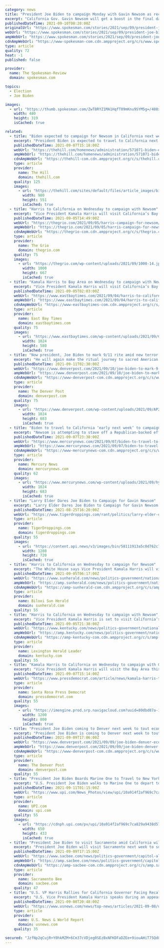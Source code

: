 ```yaml
---
category: news
title: "President Joe Biden to campaign Monday with Gavin Newsom as recall nears end"
excerpt: "California Gov. Gavin Newsom will get a boost in the final days of a campaign that is trying to kick him out of office from the nation's most prominent Democrat: President Joe Biden."
publishedDateTime: 2021-09-10T00:28:00Z
originalUrl: "https://www.spokesman.com/stories/2021/sep/09/president-joe-biden-to-campaign-monday-with-gavin-/"
webUrl: "https://www.spokesman.com/stories/2021/sep/09/president-joe-biden-to-campaign-monday-with-gavin-/"
ampWebUrl: "https://www.spokesman.com/stories/2021/sep/09/president-joe-biden-to-campaign-monday-with-gavin-/?amp-content=amp"
cdnAmpWebUrl: "https://www-spokesman-com.cdn.ampproject.org/c/s/www.spokesman.com/stories/2021/sep/09/president-joe-biden-to-campaign-monday-with-gavin-/?amp-content=amp"
type: article
quality: 72
heat: -1
published: false

provider:
  name: The Spokesman-Review
  domain: spokesman.com

topics:
  - Election
  - Joe Biden

images:
  - url: "https://thumb.spokesman.com/ZwT8RYZ1MA1HqfT09mKnu9SYM5g=/480x0/media.spokesman.com/photos/2021/09/08/6139595071e5e.hires.jpg"
    width: 480
    height: 319
    isCached: true

related:
  - title: "Biden expected to campaign for Newsom in California next week"
    excerpt: "President Biden is expected to travel to California next week to campaign on behalf of California Gov. Gavin. Newsom (D) ahead of the Sept. 14 recall election."
    publishedDateTime: 2021-09-07T15:18:00Z
    webUrl: "https://thehill.com/homenews/administration/571071-biden-expected-to-campaign-for-newsom-in-california-next-week"
    ampWebUrl: "https://thehill.com/homenews/administration/571071-biden-expected-to-campaign-for-newsom-in-california-next-week?amp"
    cdnAmpWebUrl: "https://thehill-com.cdn.ampproject.org/c/s/thehill.com/homenews/administration/571071-biden-expected-to-campaign-for-newsom-in-california-next-week?amp"
    type: article
    provider:
      name: The Hill
      domain: thehill.com
    quality: 125
    images:
      - url: "https://thehill.com/sites/default/files/article_images/bidenjoe_080521getty_jobs.jpg"
        width: 980
        height: 551
        isCached: true
  - title: "Harris to California on Wednesday to campaign with Newsom"
    excerpt: "Vice President Kamala Harris will visit California’s Bay Area Wednesday ahead of Gov. Gavin Newsom's Sept. 14 recall election."
    publishedDateTime: 2021-09-05T14:49:00Z
    webUrl: "https://thegrio.com/2021/09/05/harris-campaign-for-newsom/"
    ampWebUrl: "https://thegrio.com/2021/09/05/harris-campaign-for-newsom/amp/"
    cdnAmpWebUrl: "https://thegrio-com.cdn.ampproject.org/c/s/thegrio.com/2021/09/05/harris-campaign-for-newsom/amp/"
    type: article
    provider:
      name: The Grio
      domain: thegrio.com
    quality: 75
    images:
      - url: "https://thegrio.com/wp-content/uploads/2021/09/1000-14.jpeg"
        width: 1000
        height: 667
        isCached: true
  - title: "Kamala Harris to Bay Area on Wednesday to campaign with Newsom"
    excerpt: "Vice President Kamala Harris will visit California’s Bay Area next week to campaign with Gov. Gavin Newsom, who faces possible removal from office in a Sept. 14 recall election."
    publishedDateTime: 2021-09-05T02:03:00Z
    webUrl: "https://www.eastbaytimes.com/2021/09/04/harris-to-california-on-wednesday-to-campaign-with-newsom/"
    ampWebUrl: "https://www.eastbaytimes.com/2021/09/04/harris-to-california-on-wednesday-to-campaign-with-newsom/amp/"
    cdnAmpWebUrl: "https://www-eastbaytimes-com.cdn.ampproject.org/c/s/www.eastbaytimes.com/2021/09/04/harris-to-california-on-wednesday-to-campaign-with-newsom/amp/"
    type: article
    provider:
      name: East Bay Times
      domain: eastbaytimes.com
    quality: 75
    images:
      - url: "https://www.eastbaytimes.com/wp-content/uploads/2021/09/California_Recall_Harris_57413-e1630807640556.jpg?w=1024&#038;h=580"
        width: 1024
        height: 580
        isCached: true
  - title: "Now president, Joe Biden to mark 9/11 rite amid new terror fear"
    excerpt: "He will again make the ritual journey to sacred American landmarks of loss. He will once more bow his head in silent prayer. He will repeat words of comfort for those whose lives changed forever"
    publishedDateTime: 2021-09-11T02:30:00Z
    webUrl: "https://www.denverpost.com/2021/09/10/joe-biden-to-mark-9-11-rite-amid-new-terror-fear/"
    ampWebUrl: "https://www.denverpost.com/2021/09/10/joe-biden-to-mark-9-11-rite-amid-new-terror-fear/amp/"
    cdnAmpWebUrl: "https://www-denverpost-com.cdn.ampproject.org/c/s/www.denverpost.com/2021/09/10/joe-biden-to-mark-9-11-rite-amid-new-terror-fear/amp/"
    type: article
    provider:
      name: The Denver Post
      domain: denverpost.com
    quality: 75
    images:
      - url: "https://www.denverpost.com/wp-content/uploads/2021/09/AP21254044178384.jpg?w=1024&#038;h=683"
        width: 1024
        height: 683
        isCached: true
  - title: "Biden to travel to California ‘early next week’ to campaign for Gov. Newsom ahead of recall vote"
    excerpt: "Newsom is attempting to stave off a Republican-backed effort to oust him, which is motivated in part by anger toward his pandemic restrictions. Biden’s visit would come in the final hours of"
    publishedDateTime: 2021-09-07T23:38:00Z
    webUrl: "https://www.mercurynews.com/2021/09/07/biden-to-travel-to-california-early-next-week-to-campaign-for-gov-newsom-ahead-of-recall-vote/"
    ampWebUrl: "https://www.mercurynews.com/2021/09/07/biden-to-travel-to-california-early-next-week-to-campaign-for-gov-newsom-ahead-of-recall-vote/amp/"
    cdnAmpWebUrl: "https://www-mercurynews-com.cdn.ampproject.org/c/s/www.mercurynews.com/2021/09/07/biden-to-travel-to-california-early-next-week-to-campaign-for-gov-newsom-ahead-of-recall-vote/amp/"
    type: article
    provider:
      name: Mercury News
      domain: mercurynews.com
    quality: 62
    images:
      - url: "https://www.mercurynews.com/wp-content/uploads/2021/09/hypatia-h_445738d11f947fa702d582d2258d89fe-h_9dc4f292e4652abd89a22192843dbeb5.jpg?w=1024&#038;h=683"
        width: 1024
        height: 683
        isCached: true
  - title: "Larry Elder Dares Joe Biden to Campaign for Gavin Newsom"
    excerpt: "Larry Elder Dares Joe Biden to Campaign for Gavin Newsom - [quote]Elder spoke exclusively to Breitbart News after an event addressing hundreds of supporters in Woo"
    publishedDateTime: 2021-08-25T16:20:00Z
    webUrl: "https://www.tigerdroppings.com/rant/politics/larry-elder-dares-joe-biden-to-campaign-for-gavin-newsom/97950237/"
    type: article
    provider:
      name: TigerDroppings.com
      domain: tigerdroppings.com
    quality: 55
    images:
      - url: "https://content.api.news/v3/images/bin/58111913a5c0d762c7a58689a4d734f0"
        width: 1280
        height: 720
        isCached: true
  - title: "Harris to California on Wednesday to campaign for Newsom"
    excerpt: "The White House says Vice President Kamala Harris will visit California’s Bay Area on Wednesday to campaign for Gov. Gavin Newsom, who faces removal from office in a Sept. 14 recall election."
    publishedDateTime: 2021-09-05T06:17:00Z
    webUrl: "https://www.sunherald.com/news/politics-government/national-politics/article254010883.html"
    ampWebUrl: "https://amp.sunherald.com/news/politics-government/national-politics/article254010883.html"
    cdnAmpWebUrl: "https://amp-sunherald-com.cdn.ampproject.org/c/s/amp.sunherald.com/news/politics-government/national-politics/article254010883.html"
    type: article
    provider:
      name: Biloxi Sun Herald
      domain: sunherald.com
    quality: 55
  - title: "Harris to California on Wednesday to campaign with Newsom"
    excerpt: "Vice President Kamala Harris is set to visit California’s Bay Area on Wednesday to campaign with Gov. Gavin Newsom, who faces removal from office in a Sept. 14 recall election."
    publishedDateTime: 2021-09-05T21:38:00Z
    webUrl: "https://www.kentucky.com/news/politics-government/national-politics/article254010883.html"
    ampWebUrl: "https://amp.kentucky.com/news/politics-government/national-politics/article254010883.html"
    cdnAmpWebUrl: "https://amp-kentucky-com.cdn.ampproject.org/c/s/amp.kentucky.com/news/politics-government/national-politics/article254010883.html"
    type: article
    provider:
      name: Lexington Herald Leader
      domain: kentucky.com
    quality: 55
  - title: "Kamala Harris to California on Wednesday to campaign with Gov. Newsom"
    excerpt: "Vice President Kamala Harris will visit the Bay Area this week to campaign with Gov. Newsom, who faces possible removal from office in a Sept. 14 recall election."
    publishedDateTime: 2021-09-07T15:14:00Z
    webUrl: "https://www.pressdemocrat.com/article/news/kamala-harris-to-california-on-wednesday-to-campaign-with-gov-newsom/"
    type: article
    provider:
      name: Santa Rosa Press Democrat
      domain: pressdemocrat.com
    quality: 55
    images:
      - url: "https://imengine.prod.srp.navigacloud.com?uuid=80dbd87a-1e9d-5115-a787-1fe2a71a2db9&type=primary&q=72&width=1200"
        width: 1200
        height: 800
        isCached: true
  - title: "President Joe Biden coming to Denver next week to tout economic agenda"
    excerpt: "President Joe Biden is coming to Denver next week to tout his economic agenda, the White House said Thursday. Biden’s office did not say what day he will be in town or where he will be, but White House officials said he will speak about his Build Back Better agenda here."
    publishedDateTime: 2021-09-09T17:06:00Z
    webUrl: "https://www.denverpost.com/2021/09/09/joe-biden-denver-economy/"
    ampWebUrl: "https://www.denverpost.com/2021/09/09/joe-biden-denver-economy/amp/"
    cdnAmpWebUrl: "https://www-denverpost-com.cdn.ampproject.org/c/s/www.denverpost.com/2021/09/09/joe-biden-denver-economy/amp/"
    type: article
    provider:
      name: The Denver Post
      domain: denverpost.com
    quality: 55
  - title: "President Joe Biden Boards Marine One to Travel to New York"
    excerpt: "U.S. President Joe Biden walks to Marine One to depart to Joint Base Andrews, then onto New York City from the White House in Washington, DC on Friday, September 10, 2021. President Biden will travel to New York,"
    publishedDateTime: 2021-09-11T01:15:00Z
    webUrl: "https://www.upi.com/News_Photos/view/upi/10a914f2af969c7ca829a9438d57046e/President-Joe-Biden-Boards-Marine-One-to-Travel-to-New-York/"
    type: article
    provider:
      name: UPI.com
      domain: upi.com
    quality: 55
    images:
      - url: "https://cdnph.upi.com/pv/upi/10a914f2af969c7ca829a9438d57046e/BIDEN-BOARDS-MARINE-ONE.jpg"
        width: 650
        height: 433
        isCached: true
  - title: "President Joe Biden to visit Sacramento amid California wildfires, Gavin Newsom recall"
    excerpt: "President Joe Biden will visit Sacramento next week to survey wildfire damage and then travel to Long Beach to campaign with Gov. Gavin Newsom against the recall election, the White House said Thursday."
    publishedDateTime: 2021-09-09T17:15:00Z
    webUrl: "https://www.sacbee.com/news/politics-government/capitol-alert/article254105243.html"
    ampWebUrl: "https://amp.sacbee.com/news/politics-government/capitol-alert/article254105243.html"
    cdnAmpWebUrl: "https://amp-sacbee-com.cdn.ampproject.org/c/s/amp.sacbee.com/news/politics-government/capitol-alert/article254105243.html"
    type: article
    provider:
      name: Sacramento Bee
      domain: sacbee.com
    quality: 47
  - title: "U.S. VP Harris Rallies for California Governor Facing Recall"
    excerpt: "U.S. Vice President Kamala Harris speaks during an appearance with California Governor Gavin Newsom, who is facing a Republican-led recall election in September, in San Leandro, California, U.S., September 8,"
    publishedDateTime: 2021-09-08T20:48:00Z
    webUrl: "https://www.usnews.com/news/top-news/articles/2021-09-08/us-vp-harris-rallies-for-california-governor-facing-recall"
    type: article
    provider:
      name: U.S. News & World Report
      domain: usnews.com
    quality: 35

secured: "JzfNp2qCujR+Y0hkMZM+6Cm37cVDjeg0SEzBxNFKDFaDZEe+9iouAHiT75Qd8EBhktPx8VcuDCU3BbNUiRUlQshDDit7KO/C6NxYIEfSfMIdHjg1Hv75vwhWtydMjOzTed1sHaXoMxvTQL1qJViA+AOFJV5txXNcfFGh2a68SQnf46NKlHjcVkgSA9XsW0GNgx1lpbROUXgH+b506bVL2AXSnqOa4FA3UbL4qb1Lj+Q0qM+F/J07apaRIUFlaEEj8Lgax19uBFXkUdtwN/qNB+BIn6uc2g6H4vjaKF8OQAkKpuWOZnKvu7/ScDb5nhaGYmj1k9Qx9K5J7PKhdir/pm7vDCpX29BvweVFJTD6G6g=;MSbp7YdKsrDps9bq0woYsw=="
---
```


